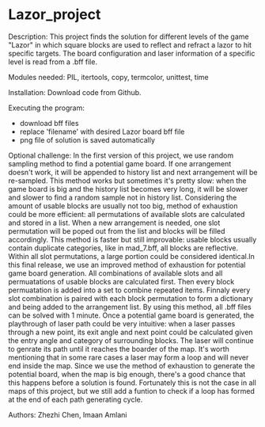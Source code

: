 # Lazor_project
Description:
This project finds the solution for different levels of the game "Lazor" in which square blocks are used to reflect and refract a lazor to hit specific targets.  The board configuration and laser information of a specific level is read from a .bff file.       

Modules needed: PIL, itertools, copy, termcolor, unittest, time

Installation: Download code from Github.

Executing the program:
- download bff files
- replace 'filename' with desired Lazor board bff file
- png file of solution is saved automatically

Optional challenge:
In the first version of this project, we use random sampling method to find a potential game board. If one arrangement doesn't work, it will be appended to history list and next arrangement will be re-sampled. This method works but sometimes it's pretty slow: when the game board is big and the history list becomes very long, it will be slower and slower to find a random sample not in history list. Considering the amount of usable blocks are usually not too big, method of exhaustion could be more efficient: all permutations of available slots are calculated and stored in a list. When a new arrangement is needed, one slot permutation will be poped out from the list and blocks will be filled accordingly. This method is faster but still improvable: usable blocks usually contain duplicate categories, like in mad_7.bff, all blocks are reflective. Within all slot permutations, a large portion could be considered
identical.In this final release, we use an improved method of exhaustion for potential game board generation. All combinations of available slots and all permuatations of usable blocks are calculated first. Then every block permuatation is added into a set to combine repeated items. Finnaly every slot combination is paired with each block permutation to form a dictionary and being added to the  arrangement list. By using this method, all .bff files can be solved with 1 minute. Once a potential game board is generated, the playthrough of laser path could be very intuitive: when a laser passes through a new point, its exit angle and next point could be calculated given the entry angle and category of surrounding blocks. The laser will continue to genrate its path until it reaches the boarder of the map. It's worth mentioning that in some rare cases a laser may form a loop and will never end inside the map. Since we use the method of exhaustion to generate the potential board, when the map is big enough, there's a good chance that this happens before a solution is found.  Fortunately this is not the case in all maps of this project, but we still add a funtion to check if a loop has formed at the end of each path generating cycle.


Authors:
Zhezhi Chen, Imaan Amlani
